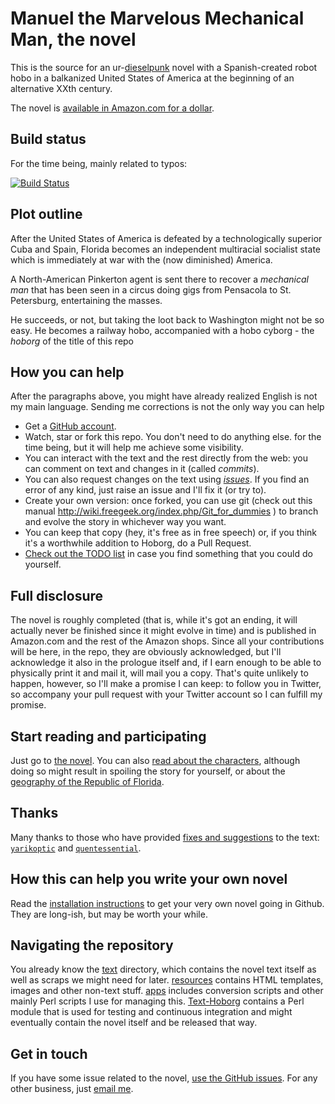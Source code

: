 Manuel the Marvelous Mechanical Man, the novel
======

This is the source for an
ur-[dieselpunk](https://es.wikipedia.org/wiki/Dieselpunk) novel with a
Spanish-created robot hobo in a balkanized United States of America at the
beginning of an alternative XXth century.

The novel is [available in Amazon.com for a
dollar](https://www.amazon.com/dp/B00ED084BK/ref=as_li_ss_til?tag=perltutobyjjmere&camp=0&creative=0&linkCode=as4&creativeASIN=B00ED084BK&adid=1HG3N2ZNW9C40MFDC9WP&).

Build status
---------------

For the time being, mainly related to typos:

[![Build Status](https://travis-ci.org/JJ/hoborg.png)](https://travis-ci.org/JJ/hoborg)

Plot outline
---------------

After the United States of America is defeated by a technologically superior
Cuba and Spain, Florida becomes an independent multiracial socialist state which
is immediately at war with the (now diminished) America.

A North-American Pinkerton agent is sent there to recover a *mechanical man*
that has been seen in a circus doing gigs from Pensacola to St. Petersburg,
entertaining the masses.

He succeeds, or not, but taking the loot back to Washington might not be so
easy. He becomes a railway hobo, accompanied with a hobo cyborg - the *hoborg*
of the title of this repo

How you can help
-----------------------

After the paragraphs above, you might have already realized English is not my
main language. Sending me corrections  is not the only way you can help

* Get a [GitHub account](http://github.com).
* Watch, star or fork this repo. You don't need to do anything else.
   for the time being, but it will help me achieve some visibility.
* You can interact with the text and the rest directly from the web:
  you can comment on text and changes in it (called *commits*).
* You can also request changes on the text using [*issues*](https://github.com/JJ/hoborg/issues). If you find
  an error of any kind, just raise an issue and I'll fix it (or try
  to).
* Create your own version: once forked, you can use git (check out
  this manual http://wiki.freegeek.org/index.php/Git_for_dummies ) to
  branch and evolve the story in whichever way you want.
* You can keep that copy (hey, it's free as in free speech) or, if you think
  it's a worthwhile addition to Hoborg, do a Pull Request.
* [Check out the TODO list](TODO.md) in case you find something that you could
  do yourself.

Full disclosure
------------------

The novel is roughly completed (that is, while it's got an ending, it will
actually never be finished since it might evolve in time) and is published in
Amazon.com and the rest of the Amazon shops. Since all your contributions will
be here, in the repo, they are obviously acknowledged, but I'll acknowledge it
also in the prologue itself and, if I earn enough to be able to physically print
it and mail it, will mail you a copy. That's quite unlikely to happen, however,
so I'll make a promise I can keep: to follow you in Twitter, so accompany your
pull request with your Twitter account so I can fulfill my promise.

Start reading and participating
---------------------------------------

Just go to [the novel](text/text.md). You can also [read about the
characters](text/characters.md), although doing so might result in spoiling the
story for yourself, or about the [geography of the Republic of
Florida](text/geography.md).

Thanks
------

Many thanks to those who have provided
[fixes and suggestions](https://github.com/JJ/hoborg/pulls?q=is%3Apr+is%3Aclosed)
to the text: [`yarikoptic`](https://github.com/yarikoptic) and [`quentessential`](http://github.com/quentessential).

How this can help you write your own novel
-----------------------

Read the [installation instructions](INSTALL.md) to get your very own novel
going in Github. They are long-ish, but may be worth your while.

Navigating the repository
---------------------------------

You already know the [text](text/README.md) directory, which contains the novel
text itself as well as scraps we might need for
later. [resources](resources/README.md) contains HTML templates, images and
other non-text stuff. [apps](apps/README.md) includes conversion scripts and
other mainly Perl scripts I use for managing
this. [Text-Hoborg](Text-Hoborg/README) contains a Perl module that is used for
testing and continuous integration and might eventually contain the novel itself
and be released that way.

Get in touch
---------------

If you have some issue related to the novel, [use the GitHub
issues](https://github.com/JJ/hoborg/issues). For any other business, just
[email me](mailto:jj@merelo.net).
